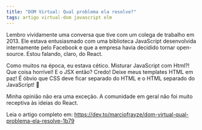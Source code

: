 ```yaml
---
title: "DOM Virtual: Qual problema ela resolve?"
tags: artigo virtual-dom javascript elm
---
```


Lembro vividamente uma conversa que tive com um colega de trabalho em 2013. Ele estava entusiasmado com uma biblioteca JavaScript desenvolvida internamente pelo Facebook e que a empresa havia decidido tornar open-source. Estou falando, claro, do React.

Como muitos na época, eu estava cético. Misturar JavaScript com Html?! Que coisa horrível! E o JSX então? Credo! Deixe meus templates HTML em paz! É óbvio que CSS deve ficar separado do HTML e o HTML separado do JavaScript! 😤

Minha opinião não era uma exceção. A comunidade em geral não foi muito receptiva às ideias do React. 

Leia o artigo completo em: https://dev.to/marciofrayze/dom-virtual-qual-problema-ela-resolve-1b79
